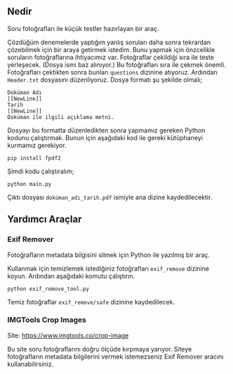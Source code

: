 ## Nedir

Soru fotoğrafları ile küçük testler hazırlayan bir araç.

Çözdüğüm denemelerde yaptığım yanlış soruları daha sonra tekrardan çözebilmek için bir araya getirmek istedim. Bunu yapmak için önzcelikle soruların fotoğraflarına ihtiyacımız var. Fotoğraflar çekildiği sıra ile teste yerleşecek. (Dosya ismi baz alınıyor.) Bu fotoğrafları sıra ile çekmek önemli. Fotoğrafları çektikten sonra bunları `questions` dizinine atıyoruz. Ardından `Header.txt` dosyasını düzenliyoruz. Dosya formatı şu şekilde olmalı;

```
Doküman Adı
[[NewLine]]
Tarih
[[NewLine]]
Doküman ile ilgili açıklama metni.
```

Dosyayı bu formatta düzenledikten sonra yapmamız gereken Python kodunu çalıştırmak. Bunun için aşağıdaki kod ile gereki kütüphaneyi kurmamız gerekiyor.

```
pip install fpdf2
```

Şimdi kodu çalıştıralım;

```
python main.py
```

Çıktı dosyası `doküman_adı_tarih.pdf` ismiyle ana dizine kaydedilecektir.

## Yardımcı Araçlar

### Exif Remover

Fotoğrafların metadata bilgisini silmek için Python ile yazılmış bir araç.

Kullanmak için temizlemek istediğiniz fotoğrafları `exif_remove` dizinine koyun. Ardından aşağıdaki komutu çalıştırın.

```
python exif_remove_tool.py
```

Temiz fotoğraflar `exif_remove/safe` dizinine kaydedilecek.

### IMGTools Crop Images

Site: https://www.imgtools.co/crop-image

Bu site soru fotoğraflarını doğru ölçüde kırpmaya yarıyor. Siteye fotoğrafların metadata bilgilerini vermek istemezseniz Exif Remover aracını kullanabilirsiniz.
